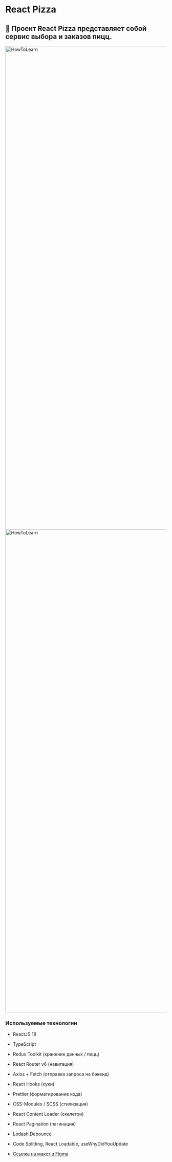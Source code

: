 # React Pizza

##  🍕 Проект React Pizza представляет собой сервис выбора и заказов пицц.

<!-- [Ссылка на Github Pages](https://mikhailyandex.github.io/BurgerReact/) -->

<img width="1503" alt="HowToLearn" src="https://github.com/MikhailYandex/ReactPizza/assets/114576286/5eb206b3-38d4-4ff6-b4a6-fb89bdd67ed5">

<img width="1503" alt="HowToLearn" src="https://github.com/MikhailYandex/ReactPizza/assets/114576286/af621089-69fc-45d1-b5d8-ec00ed7f81da">

### Используемые технологии
* ReactJS 18
* TypeScript
* Redux Toolkit (хранение данных / пицц)
* React Router v6 (навигация)
* Axios + Fetch (отправка запроса на бэкенд)
* React Hooks (хуки)
* Prettier (форматирование кода)
* CSS-Modules / SCSS (стилизация)
* React Content Loader (скелетон)
* React Pagination (пагинация)
* Lodash.Debounce
* Code Splitting, React Loadable, useWhyDidYouUpdate

* [Ссылка на макет в Figma](https://www.figma.com/file/wWUnQwvRDWBfPx1v1pCAfO/React-Pizza?type=design&node-id=0-1&mode=design&t=MXhVxGSPx35WjNRM-0)

